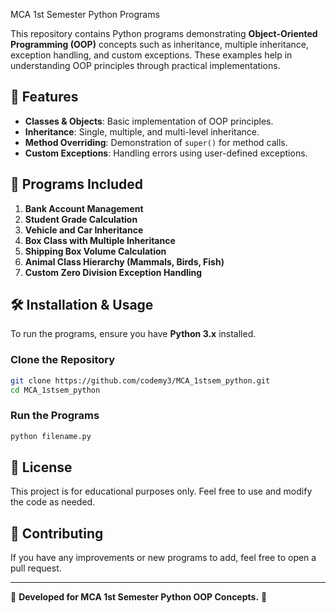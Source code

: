 MCA 1st Semester Python Programs
 
This repository contains Python programs demonstrating **Object-Oriented Programming (OOP)** concepts such as inheritance, multiple inheritance, exception handling, and custom exceptions. These examples help in understanding OOP principles through practical implementations.

## 🚀 Features      
- **Classes & Objects**: Basic implementation of OOP principles.  
- **Inheritance**: Single, multiple, and multi-level inheritance.  
- **Method Overriding**: Demonstration of `super()` for method calls.  
- **Custom Exceptions**: Handling errors using user-defined exceptions.  

## 📂 Programs Included  
1. **Bank Account Management**  
2. **Student Grade Calculation**                 
3. **Vehicle and Car Inheritance**  
4. **Box Class with Multiple Inheritance**  
5. **Shipping Box Volume Calculation**  
6. **Animal Class Hierarchy (Mammals, Birds, Fish)**  
7. **Custom Zero Division Exception Handling**  

## 🛠 Installation & Usage  
To run the programs, ensure you have **Python 3.x** installed.  

### **Clone the Repository**  
```bash
git clone https://github.com/codemy3/MCA_1stsem_python.git
cd MCA_1stsem_python
```

### **Run the Programs**  
```bash
python filename.py
```

## 📜 License  
This project is for educational purposes only. Feel free to use and modify the code as needed.

## 🤝 Contributing  
If you have any improvements or new programs to add, feel free to open a pull request.

---

📌 **Developed for MCA 1st Semester Python OOP Concepts.** 🚀


